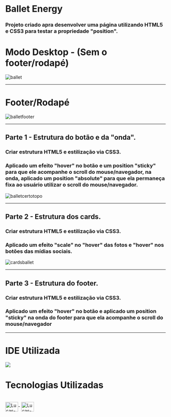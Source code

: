 # Ballet Energy

### Projeto criado apra desenvolver uma página utilizando HTML5 e CSS3 para testar a propriedade "position".

# Modo Desktop - (Sem o footer/rodapé)

![ballet](https://user-images.githubusercontent.com/115199808/213890112-0e09aa85-23b3-486e-b700-08948e56fc31.jpg)

<hr>

# Footer/Rodapé

![balletfooter](https://user-images.githubusercontent.com/115199808/213890393-905288af-ed27-4283-98dd-d36a5df6dc38.gif)

<hr> 

## Parte 1 - Estrutura do botão e da "onda".

### Criar estrutura HTML5 e estilização via CSS3. 
### Aplicado um efeito "hover" no botão e um position "sticky" para que ele acompanhe o scroll do mouse/navegador, na onda, aplicado um position "absolute" para que ela permaneça fixa ao usuário utilizar o scroll do mouse/navegador.

![balletcertotopo](https://user-images.githubusercontent.com/115199808/213892816-a360fdff-53e2-43cf-9873-4e4473d9db28.gif)

<hr>

## Parte 2 - Estrutura dos cards.

### Criar estrutura HTML5 e estilização via CSS3.
### Aplicado um efeito "scale" no "hover" das fotos e "hover" nos botões das mídias sociais.

![cardsballet](https://user-images.githubusercontent.com/115199808/213893927-5e7d6f4c-9c23-46bc-ba8e-8ee857aec326.gif)

<hr>

## Parte 3 - Estrutura do footer.

### Criar estrutura HTML5 e estilização via CSS3. 
### Aplicado um efeito "hover" no botão e aplicado um position "sticky" na onda do footer para que ela acompanhe o scroll do mouse/navegador

<hr> 

# IDE Utilizada

<div> 
<img src="https://img.shields.io/badge/Visual_Studio_Code-0078D4?style=for-the-badge&logo=visual%20studio%20code&logoColor=white">
</div>

# Tecnologias Utilizadas
<div style="display: inline_block"><br>
  <img align="center" alt="Lucas-HTML" height="30" width="40" src="https://cdn.jsdelivr.net/gh/devicons/devicon/icons/html5/html5-original.svg">-
  <img align="center" alt="Lucas-CSS" height="30" width="40" src="https://cdn.jsdelivr.net/gh/devicons/devicon/icons/css3/css3-original.svg">
</div>




